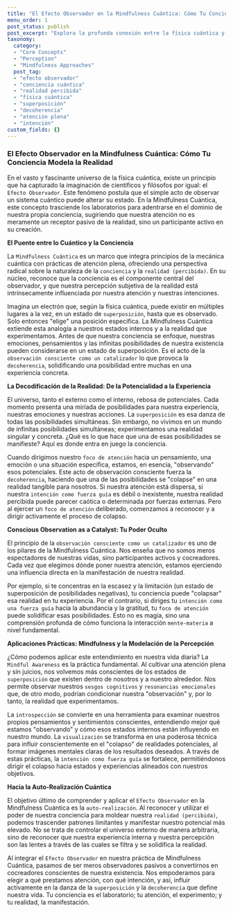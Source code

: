 ```yaml
---
title: "El Efecto Observador en la Mindfulness Cuántica: Cómo Tu Conciencia Modela la Realidad"
menu_order: 1
post_status: publish
post_excerpt: "Explora la profunda conexión entre la física cuántica y la conciencia a través del Efecto Observador en la Mindfulness Cuántica. Descubre cómo tu atención y tu intención no solo perciben la realidad, sino que activamente la moldean, transformando estados de superposición en experiencias concretas. Este artículo desvela el poder inherente de tu conciencia para influir en tu mundo interno y externo."
taxonomy:
  category:
  - "Core Concepts"
  - "Perception"
  - "Mindfulness Approaches"
  post_tag:
  - "efecto observador"
  - "conciencia cuántica"
  - "realidad percibida"
  - "física cuántica"
  - "superposición"
  - "decoherencia"
  - "atención plena"
  - "intención"
custom_fields: {}
---
```


### El Efecto Observador en la Mindfulness Cuántica: Cómo Tu Conciencia Modela la Realidad

En el vasto y fascinante universo de la física cuántica, existe un principio que ha capturado la imaginación de científicos y filósofos por igual: el `Efecto Observador`. Este fenómeno postula que el simple acto de observar un sistema cuántico puede alterar su estado. En la Mindfulness Cuántica, este concepto trasciende los laboratorios para adentrarse en el dominio de nuestra propia conciencia, sugiriendo que nuestra atención no es meramente un receptor pasivo de la realidad, sino un participante activo en su creación.

**El Puente entre lo Cuántico y la Conciencia**

La `Mindfulness Cuántica` es un marco que integra principios de la mecánica cuántica con prácticas de atención plena, ofreciendo una perspectiva radical sobre la naturaleza de la `conciencia` y la `realidad (percibida)`. En su núcleo, reconoce que la conciencia es el componente central del observador, y que nuestra percepción subjetiva de la realidad está intrínsecamente influenciada por nuestra atención y nuestras intenciones.

Imagina un electrón que, según la física cuántica, puede existir en múltiples lugares a la vez, en un estado de `superposición`, hasta que es observado. Solo entonces "elige" una posición específica. La Mindfulness Cuántica extiende esta analogía a nuestros estados internos y a la realidad que experimentamos. Antes de que nuestra conciencia se enfoque, nuestras emociones, pensamientos y las infinitas posibilidades de nuestra existencia pueden considerarse en un estado de superposición. Es el acto de la `observación consciente como un catalizador` lo que provoca la `decoherencia`, solidificando una posibilidad entre muchas en una experiencia concreta.

**La Decodificación de la Realidad: De la Potencialidad a la Experiencia**

El universo, tanto el externo como el interno, rebosa de potenciales. Cada momento presenta una miríada de posibilidades para nuestra experiencia, nuestras emociones y nuestras acciones. La `superposición` es esa danza de todas las posibilidades simultáneas. Sin embargo, no vivimos en un mundo de infinitas posibilidades simultáneas; experimentamos una realidad singular y concreta. ¿Qué es lo que hace que una de esas posibilidades se manifieste? Aquí es donde entra en juego la conciencia.

Cuando dirigimos nuestro `foco de atención` hacia un pensamiento, una emoción o una situación específica, estamos, en esencia, "observando" esos potenciales. Este acto de observación consciente fuerza la `decoherencia`, haciendo que una de las posibilidades se "colapse" en una realidad tangible para nosotros. Si nuestra atención está dispersa, si nuestra `intención como fuerza guía` es débil o inexistente, nuestra realidad percibida puede parecer caótica o determinada por fuerzas externas. Pero al ejercer un `foco de atención` deliberado, comenzamos a reconocer y a dirigir activamente el proceso de colapso.

**Conscious Observation as a Catalyst: Tu Poder Oculto**

El principio de la `observación consciente como un catalizador` es uno de los pilares de la Mindfulness Cuántica. Nos enseña que no somos meros espectadores de nuestras vidas, sino participantes activos y cocreadores. Cada vez que elegimos dónde poner nuestra atención, estamos ejerciendo una influencia directa en la manifestación de nuestra realidad.

Por ejemplo, si te concentras en la escasez y la limitación (un estado de superposición de posibilidades negativas), tu conciencia puede "colapsar" esa realidad en tu experiencia. Por el contrario, si diriges tu `intención como una fuerza guía` hacia la abundancia y la gratitud, tu `foco de atención` puede solidificar esas posibilidades. Esto no es magia, sino una comprensión profunda de cómo funciona la interacción `mente-materia` a nivel fundamental.

**Aplicaciones Prácticas: Mindfulness y la Modelación de la Percepción**

¿Cómo podemos aplicar este entendimiento en nuestra vida diaria? La `Mindful Awareness` es la práctica fundamental. Al cultivar una atención plena y sin juicios, nos volvemos más conscientes de los estados de `superposición` que existen dentro de nosotros y a nuestro alrededor. Nos permite observar nuestros `sesgos cognitivos` y `resonancias emocionales` que, de otro modo, podrían condicionar nuestra "observación" y, por lo tanto, la realidad que experimentamos.

La `introspección` se convierte en una herramienta para examinar nuestros propios pensamientos y sentimientos conscientes, entendiendo mejor qué estamos "observando" y cómo esos estados internos están influyendo en nuestro mundo. La `visualización` se transforma en una poderosa técnica para influir conscientemente en el "colapso" de realidades potenciales, al formar imágenes mentales claras de los resultados deseados. A través de estas prácticas, la `intención como fuerza guía` se fortalece, permitiéndonos dirigir el colapso hacia estados y experiencias alineados con nuestros objetivos.

**Hacia la Auto-Realización Cuántica**

El objetivo último de comprender y aplicar el `Efecto Observador` en la Mindfulness Cuántica es la `auto-realización`. Al reconocer y utilizar el poder de nuestra conciencia para moldear nuestra `realidad (percibida)`, podemos trascender patrones limitantes y manifestar nuestro potencial más elevado. No se trata de controlar el universo externo de manera arbitraria, sino de reconocer que nuestra experiencia interna y nuestra percepción son las lentes a través de las cuales se filtra y se solidifica la realidad.

Al integrar el `Efecto Observador` en nuestra práctica de Mindfulness Cuántica, pasamos de ser meros observadores pasivos a convertirnos en cocreadores conscientes de nuestra existencia. Nos empoderamos para elegir a qué prestamos atención, con qué intención, y así, influir activamente en la danza de la `superposición` y la `decoherencia` que define nuestra vida. Tu conciencia es el laboratorio; tu atención, el experimento; y tu realidad, la manifestación.